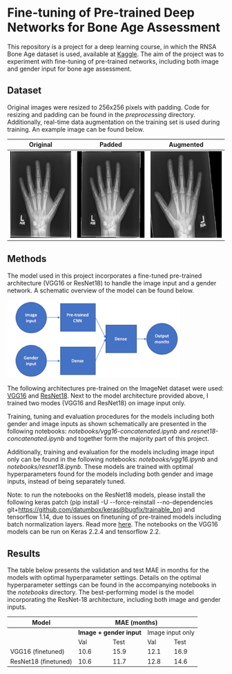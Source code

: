 # Fine-tuning of Pre-trained Deep Networks for Bone Age Assessment

This repository is a project for a deep learning course, in which the RNSA Bone Age dataset is used, available at [Kaggle](https://pubs.rsna.org/doi/full/10.1148/radiol.2017170236). The aim of the project was to experiment with fine-tuning of pre-trained networks, including both image and gender input for bone age assessment. 

## Dataset
Original images were resized to 256x256 pixels with padding. Code for resizing and padding can be found in the *preprocessing* directory. Additionally, real-time data augmentation on the training set is used during training. An example image can be found below.


<table class="tg">
<thead>
  <tr>
    <th class="tg-0lax">Original</th>
    <th class="tg-0lax">Padded</th>
    <th class="tg-0lax">Augmented</th>
  </tr>
</thead>
<tbody>
  <tr>
    <td class="tg-0lax"><img src="https://github.com/myrthewouters/deep-learning/blob/master/example-images/9140-original.png" height="200"></td>
    <td class="tg-0lax"><img src="https://github.com/myrthewouters/deep-learning/blob/master/example-images/9140-resized-padded.png" height="200"></td>
    <td class="tg-0lax"><img src="https://github.com/myrthewouters/deep-learning/blob/master/example-images/9140-augmented.png" height="200"></td>
  </tr>
</tbody>
</table>

## Methods
The model used in this project incorporates a fine-tuned pre-trained architecture (VGG16 or ResNet18) to handle the image input and a gender network. A schematic overview of the model can be found below.

<img src="https://github.com/myrthewouters/deep-learning/blob/master/model-schematic/schematic-model.png" width="400
">

The following architectures pre-trained on the ImageNet dataset were used: [VGG16](https://keras.io/api/applications/vgg/#vgg16-function) and [ResNet18](https://github.com/qubvel/classification_models). Next to the model architecture provided above, I trained two modes (VGG16 and ResNet18) on image input only.

Training, tuning and evaluation procedures for the models including both gender and image inputs as shown schematically are presented in the following notebooks: *notebooks/vgg16-concatenated.ipynb* and *resnet18-concatenated.ipynb* and together form the majority part of this project. 

Additionally, training and evaluation for the models including image input only can be found in the following notebooks: *notebooks/vgg16.ipynb* and *notebooks/resnet18.ipynb*. These models are trained with optimal hyperparameters found for the models including both gender and image inputs, instead of being separately tuned.

Note: to run the notebooks on the ResNet18 models, please install the following keras patch (pip install -U --force-reinstall --no-dependencies git+https://github.com/datumbox/keras@bugfix/trainable_bn) and tensorflow 1.14, due to issues on finetuning of pre-trained models including batch normalization layers. Read more [here](https://github.com/keras-team/keras/pull/9965). The notebooks on the VGG16 models can be run on Keras 2.2.4 and tensorflow 2.2.

## Results

The table below presents the validation and test MAE in months for the models with optimal hyperparameter settings. Details on the optimal hyperparameter settings can be found in the accompanying notebooks in the *notebooks* directory. The best-performing model is the model incorporating the ResNet-18 architecture, including both image and gender inputs. 

<table class="tg">
<thead>
  <tr>
    <th class="tg-baqh">Model</th>
    <th class="tg-baqh" colspan="4">MAE (months)</th>
  </tr>
</thead>
<tbody>
  <tr>
    <td class="tg-baqh"></td>
    <td class="tg-wrh3" colspan="2"><span style="font-weight:bold">Image + gender input</span></td>
    <td class="tg-chp3" colspan="2">Image input only</td>
  </tr>
  <tr>
    <td class="tg-baqh"></td>
    <td class="tg-baqh">Val</td>
    <td class="tg-baqh">Test</td>
    <td class="tg-ay88">Val</td>
    <td class="tg-t87r">Test</td>
  </tr>
  <tr>
    <td class="tg-0qqg">VGG16 (finetuned)</td>
    <td class="tg-0qqg">10.6</td>
    <td class="tg-0qqg">15.9</td>
    <td class="tg-ay88">12.1</td>
    <td class="tg-ay88">16.9</td>
  </tr>
  <tr>
    <td class="tg-0qqg">ResNet18 (finetuned)</td>
    <td class="tg-0qqg">10.6</td>
    <td class="tg-0qqg">11.7</td>
    <td class="tg-ay88">12.8</td>
    <td class="tg-ay88">14.6</td>
  </tr>
</tbody>
</table>
